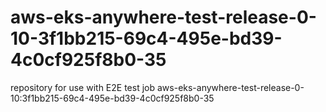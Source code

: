 # aws-eks-anywhere-test-release-0-10-3f1bb215-69c4-495e-bd39-4c0cf925f8b0-35
repository for use with E2E test job aws-eks-anywhere-test-release-0-10:3f1bb215-69c4-495e-bd39-4c0cf925f8b0-35
